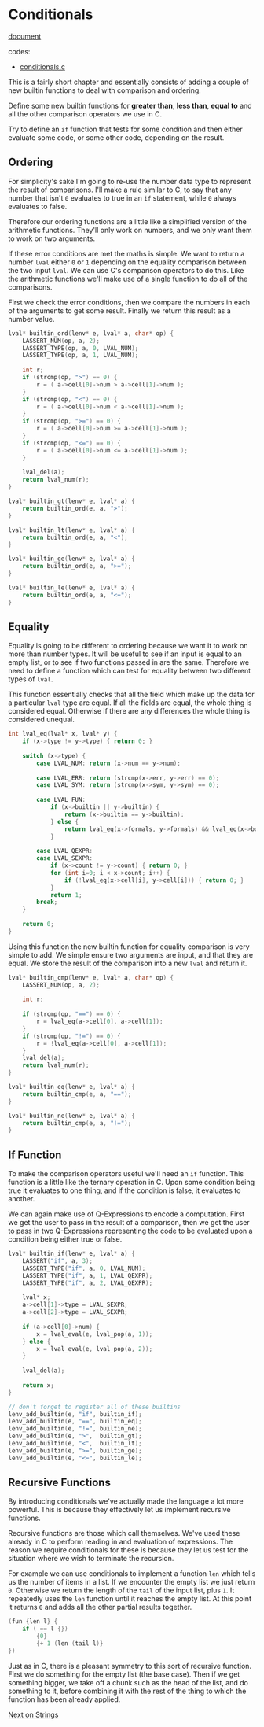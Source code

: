 # Conditionals

[document](http://www.buildyourownlisp.com/chapter13_conditionals)

codes: 

- [conditionals.c](../codes/conditionals.c)

This is a fairly short chapter and essentially consists of adding a couple of new builtin functions to deal with comparison and ordering.

Define some new builtin functions for **greater than**, **less than**, **equal to** and all the other comparison operators we use in C.

Try to define an `if` function that tests for some condition and then either evaluate some code, or some other code, depending on the result.

## Ordering

For simplicity's sake I'm going to re-use the number data type to represent the result of comparisons. I'll make a rule similar to C, to say that any number that isn't `0` evaluates to true in an `if` statement, while `0` always evaluates to false.

Therefore our ordering functions are a little like a simplified version of the arithmetic functions. They'll only work on numbers, and we only want them to work on two arguments.

If these error conditions are met the maths is simple. We want to return a number `lval` either `0` or `1` depending on the equality comparison between the two input `lval`. We can use C's comparison operators to do this. Like the arithmetic functions we'll make use of a single function to do all of the comparisons.

First we check the error conditions, then we compare the numbers in each of the arguments to get some result. Finally we return this result as a number value.

```c
lval* builtin_ord(lenv* e, lval* a, char* op) {
    LASSERT_NUM(op, a, 2);
    LASSERT_TYPE(op, a, 0, LVAL_NUM);
    LASSERT_TYPE(op, a, 1, LVAL_NUM);
    
    int r;
    if (strcmp(op, ">") == 0) {
        r = ( a->cell[0]->num > a->cell[1]->num );
    }
    if (strcmp(op, "<") == 0) {
        r = ( a->cell[0]->num < a->cell[1]->num );
    }
    if (strcmp(op, ">=") == 0) {
        r = ( a->cell[0]->num >= a->cell[1]->num );
    }
    if (strcmp(op, "<=") == 0) {
        r = ( a->cell[0]->num <= a->cell[1]->num );
    }
    
    lval_del(a);
    return lval_num(r);
}

lval* builtin_gt(lenv* e, lval* a) {
    return builtin_ord(e, a, ">");
}

lval* builtin_lt(lenv* e, lval* a) {
    return builtin_ord(e, a, "<");
}

lval* builtin_ge(lenv* e, lval* a) {
    return builtin_ord(e, a, ">=");
}

lval* builtin_le(lenv* e, lval* a) {
    return builtin_ord(e, a, "<=");
}
```

## Equality

Equality is going to be different to ordering because we want it to work on more than number types. It will be useful to see if an input is equal to an empty list, or to see if two functions passed in are the same. Therefore we need to define a function which can test for equality between two different types of `lval`.

This function essentially checks that all the field which make up the data for a particular `lval` type are equal. If all the fields are equal, the whole thing is considered equal. Otherwise if there are any differences the whole thing is considered unequal.

```c
int lval_eq(lval* x, lval* y) {
    if (x->type != y->type) { return 0; }
    
    switch (x->type) {
        case LVAL_NUM: return (x->num == y->num);
        
        case LVAL_ERR: return (strcmp(x->err, y->err) == 0);
        case LVAL_SYM: return (strcmp(x->sym, y->sym) == 0);
        
        case LVAL_FUN:
            if (x->builtin || y->builtin) {
                return (x->builtin == y->builtin);
            } else {
                return lval_eq(x->formals, y->formals) && lval_eq(x->body, y->body);
            }
        
        case LVAL_QEXPR:
        case LVAL_SEXPR:
            if (x->count != y->count) { return 0; }
            for (int i=0; i < x->count; i++) {
                if (!lval_eq(x->cell[i], y->cell[i])) { return 0; }
            }
            return 1;
        break;
    }
    
    return 0;
}
```

Using this function the new builtin function for equality comparison is very simple to add. We simple ensure two arguments are input, and that they are equal. We store the result of the comparison into a new `lval` and return it.


```c
lval* builtin_cmp(lenv* e, lval* a, char* op) {
    LASSERT_NUM(op, a, 2);
    
    int r;
    
    if (strcmp(op, "==") == 0) {
        r = lval_eq(a->cell[0], a->cell[1]);
    }
    if (strcmp(op, "!=") == 0) {
        r = !lval_eq(a->cell[0], a->cell[1]);
    }
    lval_del(a);
    return lval_num(r);
}

lval* builtin_eq(lenv* e, lval* a) {
    return builtin_cmp(e, a, "==");
}

lval* builtin_ne(lenv* e, lval* a) {
    return builtin_cmp(e, a, "!=");
}
```

## If Function

To make the comparison operators useful we'll need an `if` function. This function is a little like the ternary operation in C. Upon some condition being true it evaluates to one thing, and if the condition is false, it evaluates to another.

We can again make use of Q-Expressions to encode a computation. First we get the user to pass in the result of a comparison, then we get the user to pass in two Q-Expressions representing the code to be evaluated upon a condition being either true or false.

```c
lval* builtin_if(lenv* e, lval* a) {
    LASSERT("if", a, 3);
    LASSERT_TYPE("if", a, 0, LVAL_NUM);
    LASSERT_TYPE("if", a, 1, LVAL_QEXPR);
    LASSERT_TYPE("if", a, 2, LVAL_QEXPR);
    
    lval* x;
    a->cell[1]->type = LVAL_SEXPR;
    a->cell[2]->type = LVAL_SEXPR;
    
    if (a->cell[0]->num) {
        x = lval_eval(e, lval_pop(a, 1));
    } else {
        x = lval_eval(e, lval_pop(a, 2));
    }
    
    lval_del(a);
    
    return x;
}   

// don't forget to register all of these builtins
lenv_add_builtin(e, "if", builtin_if);
lenv_add_builtin(e, "==", builtin_eq);
lenv_add_builtin(e, "!=", builtin_ne);
lenv_add_builtin(e, ">",  builtin_gt);
lenv_add_builtin(e, "<",  builtin_lt);
lenv_add_builtin(e, ">=", builtin_ge);
lenv_add_builtin(e, "<=", builtin_le);
```

## Recursive Functions

By introducing conditionals we've actually made the language a lot more powerful. This is because they effectively let us implement recursive functions.

Recursive functions are those which call themselves. We've used these already in C to perform reading in and evaluation of expressions. The reason we require conditionals for these is because they let us test for the situation where we wish to terminate the recursion.

For example we can use conditionals to implement a function `len` which tells us the number of items in a list. If we encounter the empty list we just return `0`. Otherwise we return the length of the `tail` of the input list, plus `1`. It repeatedly uses the `len` function until it reaches the empty list. At this point it returns `0` and adds all the other partial results together.

```c
(fun {len l} {
    if ( == l {}) 
        {0}
        {+ 1 (len (tail l)}
})
```

Just as in C, there is a pleasant symmetry to this sort of recursive function. First we do something for the empty list (the base case). Then if we get something bigger, we take off a chunk such as the head of the list, and do something to it, before combining it with the rest of the thing to which the function has been already applied.

[Next on Strings](strings.md)
